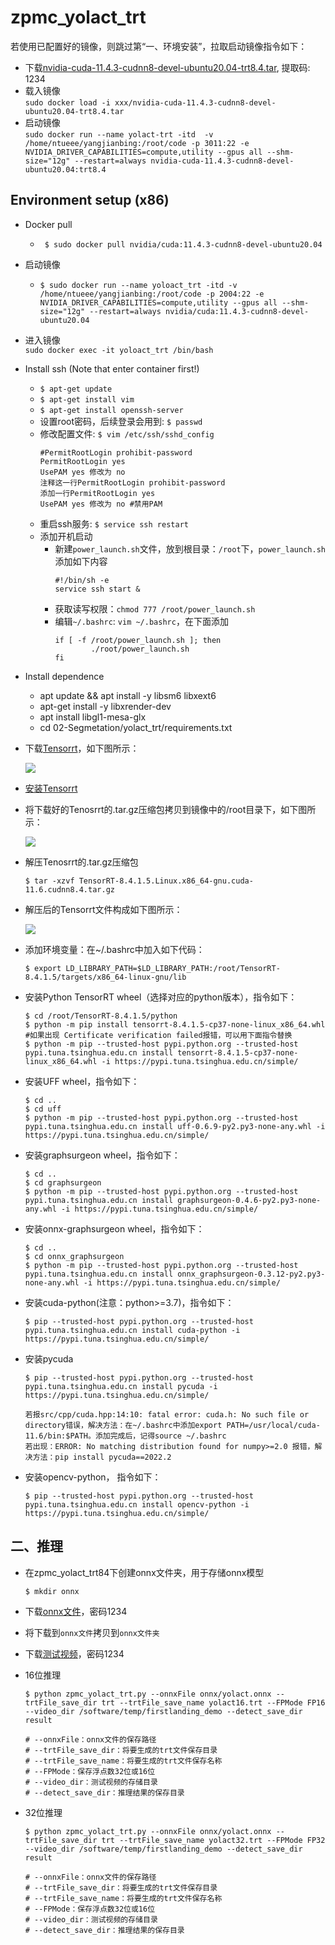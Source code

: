 # zpmc_yolact_trt
若使用已配置好的镜像，则跳过第“一、环境安装”，拉取启动镜像指令如下：
- 下载[nvidia-cuda-11.4.3-cudnn8-devel-ubuntu20.04-trt8.4.tar](https://pan.baidu.com/s/1g8aaeT0655qvW9mj5UcpWg), 提取码: 1234 
- 载入镜像   
    `sudo docker load -i xxx/nvidia-cuda-11.4.3-cudnn8-devel-ubuntu20.04-trt8.4.tar`
- 启动镜像   
    `sudo docker run --name yolact-trt -itd  -v /home/ntueee/yangjianbing:/root/code -p 3011:22 -e NVIDIA_DRIVER_CAPABILITIES=compute,utility --gpus all --shm-size="12g" --restart=always nvidia-cuda-11.4.3-cudnn8-devel-ubuntu20.04:trt8.4`

## Environment setup (x86)
- Docker pull
    - ` $ sudo docker pull nvidia/cuda:11.4.3-cudnn8-devel-ubuntu20.04`
- 启动镜像
    - `$ sudo docker run --name yoloact_trt -itd -v /home/ntueee/yangjianbing:/root/code -p 2004:22 -e NVIDIA_DRIVER_CAPABILITIES=compute,utility --gpus all --shm-size="12g" --restart=always nvidia/cuda:11.4.3-cudnn8-devel-ubuntu20.04`
- 进入镜像   
    `sudo docker exec -it yoloact_trt /bin/bash`
- Install ssh (Note that enter container first!)
    - `$ apt-get update`
    - `$ apt-get install vim`
    - `$ apt-get install openssh-server`
    - 设置root密码，后续登录会用到: `$ passwd`
    - 修改配置文件: `$ vim /etc/ssh/sshd_config`
        ``` 
        #PermitRootLogin prohibit-password
        PermitRootLogin yes
        UsePAM yes 修改为 no
        注释这一行PermitRootLogin prohibit-password
        添加一行PermitRootLogin yes
        UsePAM yes 修改为 no #禁用PAM
        ```
    - 重启ssh服务: `$ service ssh restart`
    - 添加开机启动
        - 新建`power_launch.sh`文件，放到根目录：`/root`下，`power_launch.sh`添加如下内容
            ```
            #!/bin/sh -e
            service ssh start &
            ```
        - 获取读写权限：`chmod 777 /root/power_launch.sh`
        - 编辑`~/.bashrc`: `vim ~/.bashrc`，在下面添加
            ```
            if [ -f /root/power_launch.sh ]; then
                    ./root/power_launch.sh
            fi
            ```

- Install dependence
    - apt update && apt install -y libsm6 libxext6
    - apt-get install -y libxrender-dev
    - apt install libgl1-mesa-glx
    - cd 02-Segmetation/yolact_trt/requirements.txt

- 下载[Tensorrt](https://developer.nvidia.com/nvidia-tensorrt-8x-download)，如下图所示：

    ![](images/1.png)
- [安装Tensorrt](https://docs.nvidia.com/deeplearning/tensorrt/install-guide/index.html#installing-tar)
- 将下载好的Tenosrrt的.tar.gz压缩包拷贝到镜像中的/root目录下，如下图所示：

    ![](images/2.png)
- 解压Tenosrrt的.tar.gz压缩包
    ```
    $ tar -xzvf TensorRT-8.4.1.5.Linux.x86_64-gnu.cuda-11.6.cudnn8.4.tar.gz
    ```
- 解压后的Tensorrt文件构成如下图所示：

    ![](images/3.png)

- 添加环境变量：在~/.bashrc中加入如下代码：
    ```
    $ export LD_LIBRARY_PATH=$LD_LIBRARY_PATH:/root/TensorRT-8.4.1.5/targets/x86_64-linux-gnu/lib
    ```
- 安装Python TensorRT wheel（选择对应的python版本），指令如下：
    ```
    $ cd /root/TensorRT-8.4.1.5/python
    $ python -m pip install tensorrt-8.4.1.5-cp37-none-linux_x86_64.whl #如果出现 Certificate verification failed报错，可以用下面指令替换
    $ python -m pip --trusted-host pypi.python.org --trusted-host pypi.tuna.tsinghua.edu.cn install tensorrt-8.4.1.5-cp37-none-linux_x86_64.whl -i https://pypi.tuna.tsinghua.edu.cn/simple/
    ```
- 安装UFF wheel，指令如下：
    ```
    $ cd .. 
    $ cd uff
    $ python -m pip --trusted-host pypi.python.org --trusted-host pypi.tuna.tsinghua.edu.cn install uff-0.6.9-py2.py3-none-any.whl -i https://pypi.tuna.tsinghua.edu.cn/simple/
    ```
- 安装graphsurgeon wheel，指令如下：
    ```
    $ cd .. 
    $ cd graphsurgeon
    $ python -m pip --trusted-host pypi.python.org --trusted-host pypi.tuna.tsinghua.edu.cn install graphsurgeon-0.4.6-py2.py3-none-any.whl -i https://pypi.tuna.tsinghua.edu.cn/simple/
    ```
- 安装onnx-graphsurgeon wheel，指令如下：
    ```
    $ cd .. 
    $ cd onnx_graphsurgeon
    $ python -m pip --trusted-host pypi.python.org --trusted-host pypi.tuna.tsinghua.edu.cn install onnx_graphsurgeon-0.3.12-py2.py3-none-any.whl -i https://pypi.tuna.tsinghua.edu.cn/simple/
    ```

- 安装cuda-python(注意：python>=3.7)，指令如下：
    ```
    $ pip --trusted-host pypi.python.org --trusted-host pypi.tuna.tsinghua.edu.cn install cuda-python -i https://pypi.tuna.tsinghua.edu.cn/simple/
    ```
- 安装pycuda
    ```
    $ pip --trusted-host pypi.python.org --trusted-host pypi.tuna.tsinghua.edu.cn install pycuda -i https://pypi.tuna.tsinghua.edu.cn/simple/

    若报src/cpp/cuda.hpp:14:10: fatal error: cuda.h: No such file or directory错误，解决方法：在~/.bashrc中添加export PATH=/usr/local/cuda-11.6/bin:$PATH。添加完成后，记得source ~/.bashrc
    若出现：ERROR: No matching distribution found for numpy>=2.0 报错，解决方法：pip install pycuda==2022.2
    ```
- 安装opencv-python， 指令如下：
    ```
    $ pip --trusted-host pypi.python.org --trusted-host pypi.tuna.tsinghua.edu.cn install opencv-python -i https://pypi.tuna.tsinghua.edu.cn/simple/
    ```

## 二、推理
- 在zpmc_yolact_trt84下创建onnx文件夹，用于存储onnx模型
    ```
    $ mkdir onnx
    ```
- 下载[onnx文件](https://pan.baidu.com/s/12GQ7DFkLRU6suWHpxrm99g)，密码1234
- 将下载到```onnx文件```拷贝到```onnx文件夹```
- 下载[测试视频](https://pan.baidu.com/s/12GQ7DFkLRU6suWHpxrm99g)，密码1234
- 16位推理
    ``` 
    $ python zpmc_yolact_trt.py --onnxFile onnx/yolact.onnx --trtFile_save_dir trt --trtFile_save_name yolact16.trt --FPMode FP16 --video_dir /software/temp/firstlanding_demo --detect_save_dir result

    # --onnxFile：onnx文件的保存路径
    # --trtFile_save_dir：将要生成的trt文件保存目录
    # --trtFile_save_name：将要生成的trt文件保存名称
    # --FPMode：保存浮点数32位或16位
    # --video_dir：测试视频的存储目录
    # --detect_save_dir：推理结果的保存目录
    ```

- 32位推理
    ``` 
    $ python zpmc_yolact_trt.py --onnxFile onnx/yolact.onnx --trtFile_save_dir trt --trtFile_save_name yolact32.trt --FPMode FP32 --video_dir /software/temp/firstlanding_demo --detect_save_dir result

    # --onnxFile：onnx文件的保存路径
    # --trtFile_save_dir：将要生成的trt文件保存目录
    # --trtFile_save_name：将要生成的trt文件保存名称
    # --FPMode：保存浮点数32位或16位
    # --video_dir：测试视频的存储目录
    # --detect_save_dir：推理结果的保存目录
    ```